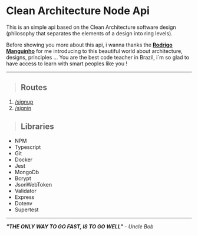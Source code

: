 # Clean Architecture Node Api

This is an simple api based on the Clean Architecture software design (philosophy that separates the elements of a design into ring levels).

Before showing you more about this api, i wanna thanks the [**Rodrigo Manguinho**](https://github.com/rmanguinho) for me introducing to this beautiful world about architecture, designs, principles ... You are the best code teacher in Brazil, i´m so glad to have access to learn with smart peoples like you !

---

> ## Routes

1. [/signup](./documentation/sign-up.md)
2. [/signin](./documentation/login.md)

> ## Libraries

- NPM
- Typescript
- Git
- Docker
- Jest
- MongoDb
- Bcrypt
- JsonWebToken
- Validator
- Express
- Dotenv
- Supertest

---

**_"THE ONLY WAY TO GO FAST, IS TO GO WELL"_** - _Uncle Bob_
